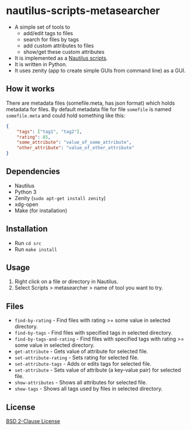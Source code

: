 
# nautilus-scripts-metasearcher

- A simple set of tools to
    - add/edit tags to files
    - search for files by tags
    - add custom attributes to files
    - show/get these custom attributes
- It is implemented as a [Nautilus scripts](https://help.ubuntu.com/community/NautilusScriptsHowto).
- It is written in Python.
- It uses zenity (app to create simple GUIs from command line) as a GUI.

## How it works

There are metadata files (somefile.meta, has json format) which holds metadata for files.
By default metadata file for file `somefile` is named `somefile.meta`
and could hold something like this:

```json
{
    "tags": ["tag1", "tag2"],
    "rating": 85,
    "some_attribute": "value_of_some_attribute",
    "other_attribute": "value_of_other_attribute"
}
```

## Dependencies

- Nautilus
- Python 3
- Zenity (`sudo apt-get install zenity`)
- xdg-open
- Make (for installation)

## Installation

- Run `cd src`
- Run `make install`

## Usage

1. Right click on a file or directory in Nautilus.
2. Select Scripts > metasearcher > name of tool you want to try.

## Files

- `find-by-rating` - Find files with rating >= some value in selected directory.
- `find-by-tags` - Find files with specified tags in selected directory.
- `find-by-tags-and-rating` - Find files with specified tags
                              with rating >= some value in selected directory.
- `get-attribute` - Gets value of attribute for selected file.
- `set-attribute-rating` - Sets rating for selected file.
- `set-attribute-tags` - Adds or edits tags for selected file.
- `set-attribute` - Sets value of attribute (a key-value pair) for selected file.
- `show-attributes` - Shows all attributes for selected file.
- `show-tags` - Shows all tags used by files in selected directory.

## License

[BSD 2-Clause License](LICENSE)

